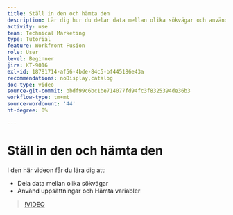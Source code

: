```yaml
---
title: Ställ in den och hämta den
description: Lär dig hur du delar data mellan olika sökvägar och använder uppsättningar och Hämta variabler, allt i  [!DNL Adobe Workfront Fusion].
activity: use
team: Technical Marketing
type: Tutorial
feature: Workfront Fusion
role: User
level: Beginner
jira: KT-9016
exl-id: 18781714-af56-4bde-84c5-bf445186e43a
recommendations: noDisplay,catalog
doc-type: video
source-git-commit: bbdf99c6bc1be714077fd94fc3f8325394de36b3
workflow-type: tm+mt
source-wordcount: '44'
ht-degree: 0%

---
```


# Ställ in den och hämta den

I den här videon får du lära dig att:

* Dela data mellan olika sökvägar
* Använd uppsättningar och Hämta variabler

>[!VIDEO](https://video.tv.adobe.com/v/335275/?quality=12&learn=on&enablevpops=1)
